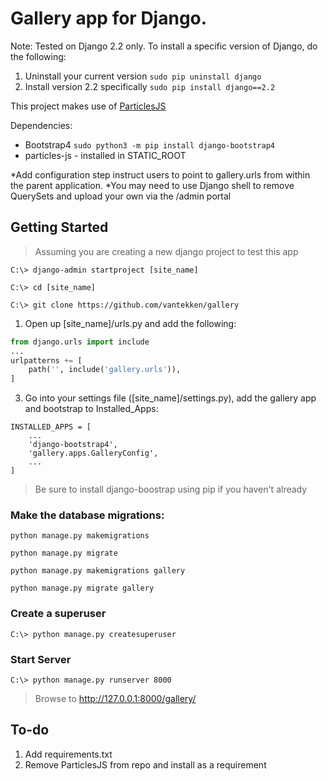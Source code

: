 # Gallery app for Django.

Note: Tested on Django 2.2 only. To install a specific version of Django, do the following:
1. Uninstall your current version `sudo pip uninstall django`
2. Install version 2.2 specifically `sudo pip install django==2.2`

This project makes use of [ParticlesJS](https://github.com/VincentGarreau/particles.js/)

Dependencies:
+ Bootstrap4 `sudo python3 -m pip install django-bootstrap4`
+ particles-js - installed in STATIC_ROOT

*Add configuration step instruct users to point to gallery.urls from within the parent application.
*You may need to use Django shell to remove QuerySets and upload your own via the /admin portal

## Getting Started

>Assuming you are creating a new django project to test this app
```
C:\> django-admin startproject [site_name]
```
```
C:\> cd [site_name]
```
```
C:\> git clone https://github.com/vantekken/gallery
```

1. Open up [site_name]/urls.py and add the following:
```python
from django.urls import include
...
urlpatterns += [
    path('', include('gallery.urls')),
]
```
3. Go into your settings file ([site_name]/settings.py), add the gallery app and bootstrap to Installed_Apps:
```
INSTALLED_APPS = [
    ...
    'django-bootstrap4',
    'gallery.apps.GalleryConfig',
    ...
]
```
> Be sure to install django-boostrap using pip if you haven't already
### Make the database migrations:
```
python manage.py makemigrations
```
```
python manage.py migrate
```
```
python manage.py makemigrations gallery
```
```
python manage.py migrate gallery
```
### Create a superuser
```
C:\> python manage.py createsuperuser
```
### Start Server
```
C:\> python manage.py runserver 8000
```
> Browse to http://127.0.0.1:8000/gallery/

## To-do
1. Add requirements.txt
2. Remove ParticlesJS from repo and install as a requirement
